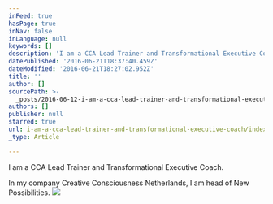 ```yaml
---
inFeed: true
hasPage: true
inNav: false
inLanguage: null
keywords: []
description: 'I am a CCA Lead Trainer and Transformational Executive Coach. '
datePublished: '2016-06-21T18:37:40.459Z'
dateModified: '2016-06-21T18:27:02.952Z'
title: ''
author: []
sourcePath: >-
  _posts/2016-06-12-i-am-a-cca-lead-trainer-and-transformational-executive-coach.md
authors: []
publisher: null
starred: true
url: i-am-a-cca-lead-trainer-and-transformational-executive-coach/index.html
_type: Article

---
```

I am a CCA Lead Trainer and Transformational Executive Coach. 

In my company Creative Consciousness Netherlands, I am head of New Possibilities.
![](https://the-grid-user-content.s3-us-west-2.amazonaws.com/cae7c6ec-cfd8-45a1-8b6a-ea54eefc3fe9.jpg)